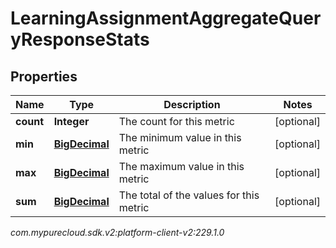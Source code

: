 # LearningAssignmentAggregateQueryResponseStats


## Properties

| Name | Type | Description | Notes |
| ------------ | ------------- | ------------- | ------------- |
| **count** | **Integer** | The count for this metric |  [optional] |
| **min** | [**BigDecimal**](BigDecimal) | The minimum value in this metric |  [optional] |
| **max** | [**BigDecimal**](BigDecimal) | The maximum value in this metric |  [optional] |
| **sum** | [**BigDecimal**](BigDecimal) | The total of the values for this metric |  [optional] |




_com.mypurecloud.sdk.v2:platform-client-v2:229.1.0_
